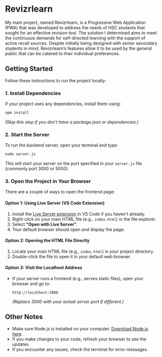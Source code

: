# Revizrlearn

My main project, named Revizrlearn, is a Progressive Web Application (PWA) that was developed to address the needs of HSC students that sought for an effective revision tool. The solution I determined aims to meet the continuous demands for self-directed learning with the support of active recall sources. Despite initially being designed with senior secondary students in mind, Revizrlearn’s features allow it to be used by the general public that can be catered to their individual preferences.

## Getting Started

Follow these instructions to run the project locally:

### 1. Install Dependencies

If your project uses any dependencies, install them using:

```bash
npm install
```
*(Skip this step if you don't have a package.json or dependencies.)*

### 2. Start the Server

To run the backend server, open your terminal and type:

```bash
node server.js
```

This will start your server on the port specified in your `server.js` file (commonly port 3000 or 5000).

### 3. Open the Project in Your Browser

There are a couple of ways to open the frontend page:

#### Option 1: Using Live Server (VS Code Extension)
1. Install the [Live Server extension](https://marketplace.visualstudio.com/items?itemName=ritwickdey.LiveServer) in VS Code if you haven't already.
2. Right-click on your main HTML file (e.g., `index.html`) in the file explorer.
3. Select **"Open with Live Server"**.
4. Your default browser should open and display the page.

#### Option 2: Opening the HTML File Directly
1. Locate your main HTML file (e.g., `index.html`) in your project directory.
2. Double-click the file to open it in your default web browser.

#### Option 3: Visit the Localhost Address
- If your server runs a frontend (e.g., serves static files), open your browser and go to:
  ```
  http://localhost:3000
  ```
  *(Replace 3000 with your actual server port if different.)*

## Other Notes

- Make sure Node.js is installed on your computer. [Download Node.js here](https://nodejs.org/).
- If you make changes to your code, refresh your browser to see the updates.
- If you encounter any issues, check the terminal for error messages.

